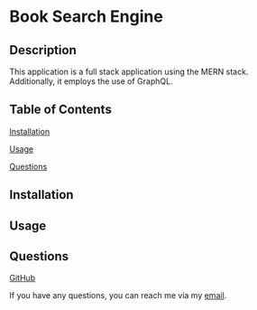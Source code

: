 # Book Search Engine

## Description

This application is a full stack application using the MERN stack. Additionally, it employs the use of GraphQL.

## Table of Contents

[Installation](#installation)

[Usage](#usage)

[Questions](#questions)

## Installation

## Usage

## Questions

[GitHub](https://github.com/bhansi)

If you have any questions, you can reach me via my [email](mailto:baljotshansi@gmail.com).
